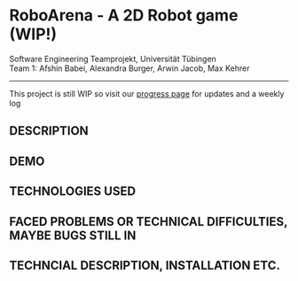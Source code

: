 # RoboArena - A 2D Robot game (WIP!)
Software Engineering Teamprojekt, Universität Tübingen \
Team 1: Afshin Babei, Alexandra Burger, Arwin Jacob, Max Kehrer 

---

This project is still WIP so visit our <a href="https://graue-gans.github.io/RoboArena/" target="_blank">progress page<a> for updates and a weekly log

## DESCRIPTION
## DEMO
## TECHNOLOGIES USED
## FACED PROBLEMS OR TECHNICAL DIFFICULTIES, MAYBE BUGS STILL IN
## TECHNCIAL DESCRIPTION, INSTALLATION ETC.
